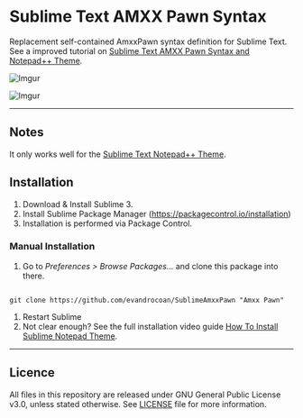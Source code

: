 Sublime Text AMXX Pawn Syntax
=============

Replacement self-contained AmxxPawn syntax definition for Sublime Text. See a improved tutorial on [Sublime Text AMXX Pawn Syntax and Notepad++ Theme](https://forums.alliedmods.net/showthread.php?t=287196).

![Imgur](http://i.imgur.com/iXk6Qpb.png)

![Imgur](http://i.imgur.com/BXfaFSv.png)



___
## Notes

It only works well for the [Sublime Text Notepad++ Theme](https://github.com/evandrocoan/SublimeNotepadPlusPlusTheme).



## Installation

1. Download & Install Sublime 3.
1. Install Sublime Package Manager (https://packagecontrol.io/installation)
1. Installation is performed via Package Control.


### Manual Installation

1. Go to <i>Preferences > Browse Packages...</i> and clone this package into there.
<pre><code>
git clone https://github.com/evandrocoan/SublimeAmxxPawn "Amxx Pawn"
</code></pre>
1. Restart Sublime
1. Not clear enough? See the full installation video guide [How To Install Sublime Notepad Theme](https://vid.me/DXOc).


___
## Licence
All files in this repository are released under GNU General Public License v3.0, unless stated otherwise.
See [LICENSE](https://www.gnu.org/licenses/gpl-3.0.en.html) file for more information.






